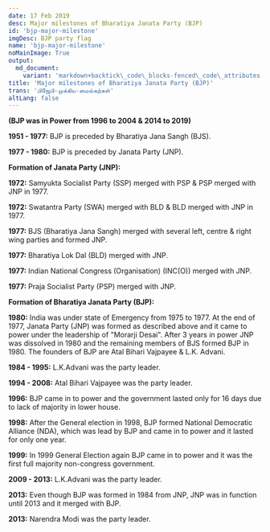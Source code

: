 ```yaml
---
date: 17 Feb 2019
desc: Major milestones of Bharatiya Janata Party (BJP) 
id: 'bjp-major-milestone'
imgDesc: BJP party flag
name: 'bjp-major-milestone'
noMainImage: True
output:
  md_document:
    variant: 'markdown+backtick\_code\_blocks-fenced\_code\_attributes-header\_attributes'
title: 'Major milestones of Bharatiya Janata Party (BJP)'
trans: 'பிஜேபி-முக்கிய-மைல்கற்கள்'
altLang: false
---
```

<div>
    <adsbygoogle />
</div>
<Adsense
          data-ad-client="ca-pub-3042269102042405"
          data-ad-slot="1234567890"
/>

**(BJP was in Power from 1996 to 2004 & 2014 to 2019)**

**1951 - 1977:** BJP is preceded by Bharatiya Jana Sangh (BJS).

**1977 - 1980:** BJP is preceded by Janata Party (JNP).

**Formation of Janata Party (JNP):**

**1972:** Samyukta Socialist Party (SSP) merged with PSP & PSP merged with JNP in 1977.

**1972:** Swatantra Party (SWA) merged with BLD & BLD merged with JNP in 1977.

**1977:** BJS (Bharatiya Jana Sangh) merged with several left, centre & right wing parties and formed JNP.

**1977:** Bharatiya Lok Dal (BLD) merged with JNP.

**1977:** Indian National Congress (Organisation) (INC(O)) merged with JNP.

**1977:** Praja Socialist Party (PSP) merged with JNP.

**Formation of Bharatiya Janata Party (BJP):**

**1980:** India was under state of Emergency from 1975 to 1977. At the end of 1977, Janata Party (JNP) was formed as described above and it came to power under the leadership of "Morarji Desai". After 3 years in power JNP was dissolved in 1980 and the remaining members of BJS formed BJP in 1980. The founders of BJP are Atal Bihari Vajpayee & L.K. Advani.

**1984 - 1995:** L.K.Advani was the party leader. 

**1994 - 2008:** Atal Bihari Vajpayee was the party leader. 

**1996:** BJP came in to power and the government lasted only for 16 days due to lack of majority in lower house.

**1998:** After the General election in 1998, BJP formed National Democratic Alliance (NDA), which was lead by BJP and came in to power and it lasted for only one year.

**1999:** In 1999 General Election again BJP came in to power and it was the first full majority non-congress government.

**2009 - 2013:** L.K.Advani was the party leader.

**2013:** Even though BJP was formed in 1984 from JNP, JNP was in function until 2013 and it merged with BJP.

**2013:** Narendra Modi was the party leader.

<style>


</style>